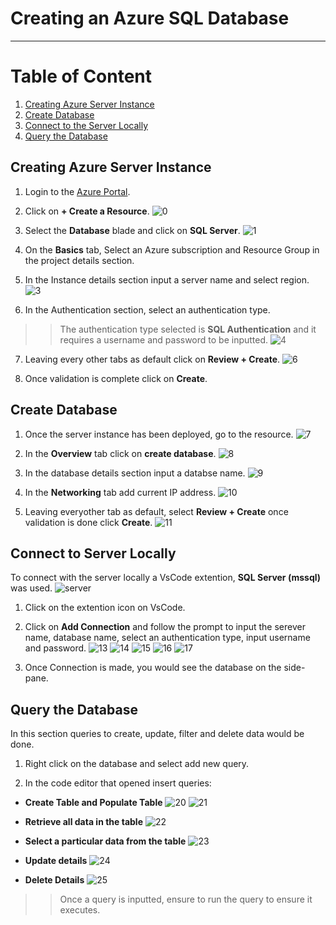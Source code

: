 # Creating an Azure SQL Database
---

# Table of Content
1. [Creating Azure Server Instance](#creating-azure-server-instance)
2. [Create Database](#create-database)
3. [Connect to the Server Locally](#connect-to-server-locally)
4. [Query the Database](#query-the-database)

## Creating Azure Server Instance
1. Login to the [Azure Portal](https://portal.azure.com/).
2. Click on  __+ Create a Resource__.
![0](https://github.com/oputaolivia/AzureSQL/assets/72948572/dbf454ba-438c-42ee-b379-fb0344381cd9)

3. Select the __Database__ blade and click on __SQL Server__.
![1](https://github.com/oputaolivia/AzureSQL/assets/72948572/97d8deb0-0140-4bf3-9659-0993dd75169b)

4. On the __Basics__ tab, Select an Azure subscription and Resource Group in the project details section. 

5. In the Instance details section input a server name and select region.
![3](https://github.com/oputaolivia/AzureSQL/assets/72948572/fe37327e-baa2-42fd-b125-1f80632c94f0)

6. In the Authentication section, select an authentication type. 
>> The authentication type selected is __SQL Authentication__ and it requires a username and password to be inputted.
![4](https://github.com/oputaolivia/AzureSQL/assets/72948572/7d5a3944-2602-4f88-8b1b-2287869d853e)

7. Leaving every other tabs as default click on __Review + Create__.
![6](https://github.com/oputaolivia/AzureSQL/assets/72948572/6061848c-8f85-4fd6-b7d1-6537ca920f3b)

8. Once validation is complete click on __Create__.

## Create Database
1. Once the server instance has been deployed, go to the resource.
![7](https://github.com/oputaolivia/AzureSQL/assets/72948572/4ea0cf1e-1905-4d9c-8fbf-d41777227c50)

2. In the __Overview__ tab click on __create database__.
![8](https://github.com/oputaolivia/AzureSQL/assets/72948572/2246e098-566b-4547-ab75-2e451d603ea8)

3. In the database details section input a databse name.
![9](https://github.com/oputaolivia/AzureSQL/assets/72948572/3e8293b2-9269-47d0-9868-23bcac8dbb2a)

4. In the __Networking__ tab add current IP address.
![10](https://github.com/oputaolivia/AzureSQL/assets/72948572/d847911b-22dd-4430-8817-2c2ddd5e5570)

5. Leaving everyother tab as default, select __Review + Create__ once validation is done click __Create__.
![11](https://github.com/oputaolivia/AzureSQL/assets/72948572/9acc1c78-9648-403b-be47-d5bab91847e9)

## Connect to Server Locally
To connect with the server locally a VsCode extention, __SQL Server (mssql)__ was used.
![server](https://github.com/oputaolivia/AzureSQL/assets/72948572/b5d3566c-0ff2-4d7b-9860-c3290a74e44b)

1. Click on the extention icon on VsCode.

2. Click on __Add Connection__ and follow the prompt to input the serever name, database name, select an authentication type, input username and password.
![13](https://github.com/oputaolivia/AzureSQL/assets/72948572/15118f27-f0f0-4a60-a3b0-0a7686415167)
![14](https://github.com/oputaolivia/AzureSQL/assets/72948572/0fe93ee6-c8b2-4069-891d-c6ce48e92dda)
![15](https://github.com/oputaolivia/AzureSQL/assets/72948572/65c8a9a4-ab80-499e-af78-415ac050b270)
![16](https://github.com/oputaolivia/AzureSQL/assets/72948572/cabf6035-74d9-4f43-8bd0-2ebd79c59632)
![17](https://github.com/oputaolivia/AzureSQL/assets/72948572/c1b33e37-4b18-42bd-b368-2a051966143b)

3. Once Connection is made, you would see the database on the side-pane.

## Query the Database
In this section queries to create, update, filter and delete data would be done.

1. Right click on the database and select add new query.

2. In the code editor that opened insert queries:

- __Create Table and Populate Table__
![20](https://github.com/oputaolivia/AzureSQL/assets/72948572/4101d15b-58ce-4a92-b6d7-99b51eeb39a8)
![21](https://github.com/oputaolivia/AzureSQL/assets/72948572/42f3fa4d-d4f4-4269-9fbf-6321e0e02771)

- __Retrieve all data in the table__
![22](https://github.com/oputaolivia/AzureSQL/assets/72948572/95778133-e1ac-413d-bd4a-f53d61061d97)

- __Select a particular data from the table__
![23](https://github.com/oputaolivia/AzureSQL/assets/72948572/c134f72d-7c43-44a6-bff2-1ece03a68ba2)

- __Update details__
![24](https://github.com/oputaolivia/AzureSQL/assets/72948572/540e0a4c-2296-40d0-a02a-fae7ebe7d329)

- __Delete Details__
![25](https://github.com/oputaolivia/AzureSQL/assets/72948572/ec220243-67b0-4fd1-9f5b-647212a17788)

>> Once a query is inputted, ensure to run the query to ensure it executes.
